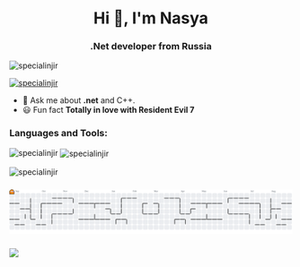<h1 align="center">Hi 👋, I'm Nasya</h1>
<h3 align="center">.Net developer from Russia</h3>

<p align="left"> <img src="https://komarev.com/ghpvc/?username=specialinjir&label=Profile%20views&color=0e75b6&style=flat" alt="specialinjir" /> </p>

<p align="left"> <a href="https://github.com/ryo-ma/github-profile-trophy"><img src="https://github-profile-trophy.vercel.app/?username=specialinjir" alt="specialinjir" /></a> </p>

- 💬 Ask me about **.net** and C++.
- 😃 Fun fact **Totally in love with Resident Evil 7**

<h3 align="left">Languages and Tools:</h3>
<p align="left">
</p>

<p><img align="left" src="https://github-readme-stats.vercel.app/api/top-langs?username=specialinjir&show_icons=true&locale=en" alt="specialinjir" /></p>

<p>&nbsp;<img align="center" src="https://github-readme-stats.vercel.app/api?username=specialinjir&show_icons=true&locale=en" alt="specialinjir" /></p>

<p><img align="center" src="https://github-readme-streak-stats.herokuapp.com/?user=specialinjir&" alt="specialinjir" /></p>

###
<picture>
  <source media="(prefers-color-scheme: dark)" srcset="https://raw.githubusercontent.com/SpecialInjir/SpecialInjir/output/pacman-contribution-graph-dark.svg">
  <source media="(prefers-color-scheme: light)" srcset="https://raw.githubusercontent.com/SpecialInjir/SpecialInjir/output/pacman-contribution-graph.svg">
  <img alt="Pacman contribution graph" src="https://raw.githubusercontent.com/SpecialInjir/SpecialInjir/output/pacman-contribution-graph.svg">
</picture>

###
<img src="https://raw.githubusercontent.com/SpecialInjir/SpecialInjir/output/snake.svg" />
